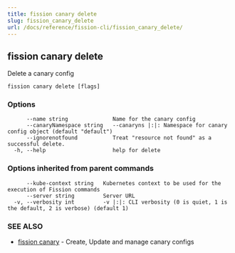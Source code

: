 ```yaml
---
title: fission canary delete
slug: fission_canary_delete
url: /docs/reference/fission-cli/fission_canary_delete/
---
```

## fission canary delete

Delete a canary config

```
fission canary delete [flags]
```

### Options

```
      --name string              Name for the canary config
      --canaryNamespace string   --canaryns |:|: Namespace for canary config object (default "default")
      --ignorenotfound           Treat "resource not found" as a successful delete.
  -h, --help                     help for delete
```

### Options inherited from parent commands

```
      --kube-context string   Kubernetes context to be used for the execution of Fission commands
      --server string         Server URL
  -v, --verbosity int         -v |:|: CLI verbosity (0 is quiet, 1 is the default, 2 is verbose) (default 1)
```

### SEE ALSO

* [fission canary](/docs/reference/fission-cli/fission_canary/)	 - Create, Update and manage canary configs

